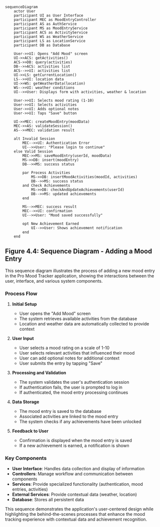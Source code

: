 ```mermaid
sequenceDiagram
    actor User
    participant UI as User Interface
    participant MEC as MoodEntryController
    participant AS as AuthService
    participant MS as MoodEntryService
    participant ACS as ActivityService
    participant WS as WeatherService
    participant LS as LocationService
    participant DB as Database

    User->>UI: Opens "Add Mood" screen
    UI->>ACS: getActivities()
    ACS->>DB: query(activities)
    DB-->>ACS: activities list
    ACS-->>UI: activities list
    UI->>LS: getCurrentLocation()
    LS-->>UI: location data
    UI->>WS: getWeatherData(location)
    WS-->>UI: weather conditions
    UI-->>User: Displays form with activities, weather & location

    User->>UI: Selects mood rating (1-10)
    User->>UI: Selects activities
    User->>UI: Adds optional notes
    User->>UI: Taps "Save" button

    UI->>MEC: createMoodEntry(moodData)
    MEC->>AS: validateSession()
    AS-->>MEC: validation result
    
    alt Invalid Session
        MEC-->>UI: Authentication Error
        UI-->>User: "Please login to continue"
    else Valid Session
        MEC->>MS: saveMoodEntry(userId, moodData)
        MS->>DB: insert(moodEntry)
        DB-->>MS: success status
        
        par Process Activities
            MS->>DB: insertMoodActivities(moodId, activities)
            DB-->>MS: success status
        and Check Achievements
            MS->>DB: checkAndUpdateAchievements(userId)
            DB-->>MS: updated achievements
        end
        
        MS-->>MEC: success result
        MEC-->>UI: confirmation
        UI-->>User: "Mood saved successfully"
        
        opt New Achievement Earned
            UI-->>User: Shows achievement notification
        end
    end
```

## Figure 4.4: Sequence Diagram - Adding a Mood Entry

This sequence diagram illustrates the process of adding a new mood entry in the Pro Mood Tracker application, showing the interactions between the user, interface, and various system components.

### Process Flow

1. **Initial Setup**
   - User opens the "Add Mood" screen
   - The system retrieves available activities from the database
   - Location and weather data are automatically collected to provide context

2. **User Input**
   - User selects a mood rating on a scale of 1-10
   - User selects relevant activities that influenced their mood
   - User can add optional notes for additional context
   - User submits the entry by tapping "Save"

3. **Processing and Validation**
   - The system validates the user's authentication session
   - If authentication fails, the user is prompted to log in
   - If authenticated, the mood entry processing continues

4. **Data Storage**
   - The mood entry is saved to the database
   - Associated activities are linked to the mood entry
   - The system checks if any achievements have been unlocked

5. **Feedback to User**
   - Confirmation is displayed when the mood entry is saved
   - If a new achievement is earned, a notification is shown

### Key Components

- **User Interface**: Handles data collection and display of information
- **Controllers**: Manage workflow and communication between components
- **Services**: Provide specialized functionality (authentication, mood entries, activities)
- **External Services**: Provide contextual data (weather, location)
- **Database**: Stores all persistent data

This sequence demonstrates the application's user-centered design while highlighting the behind-the-scenes processes that enhance the mood tracking experience with contextual data and achievement recognition. 